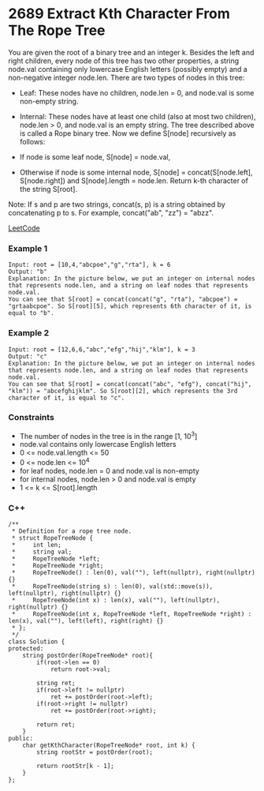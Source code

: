 # 2689 Extract Kth Character From The Rope Tree

You are given the root of a binary tree and an integer k. Besides the left and right children, every node of this tree has two other properties, a string node.val containing only lowercase English letters (possibly empty) and a non-negative integer node.len. There are two types of nodes in this tree:

* Leaf: These nodes have no children, node.len = 0, and node.val is some non-empty string.
* Internal: These nodes have at least one child (also at most two children), node.len > 0, and node.val is an empty string.
The tree described above is called a Rope binary tree. Now we define S[node] recursively as follows:

* If node is some leaf node, S[node] = node.val,
* Otherwise if node is some internal node, S[node] = concat(S[node.left], S[node.right]) and S[node].length = node.len.
Return k-th character of the string S[root].

Note: If s and p are two strings, concat(s, p) is a string obtained by concatenating p to s. For example, concat("ab", "zz") = "abzz".
 
[LeetCode](https://leetcode.cn/problems/extract-kth-character-from-the-rope-tree/)


### Example 1

```
Input: root = [10,4,"abcpoe","g","rta"], k = 6
Output: "b"
Explanation: In the picture below, we put an integer on internal nodes that represents node.len, and a string on leaf nodes that represents node.val.
You can see that S[root] = concat(concat("g", "rta"), "abcpoe") = "grtaabcpoe". So S[root][5], which represents 6th character of it, is equal to "b".
```

### Example 2

```
Input: root = [12,6,6,"abc","efg","hij","klm"], k = 3
Output: "c"
Explanation: In the picture below, we put an integer on internal nodes that represents node.len, and a string on leaf nodes that represents node.val.
You can see that S[root] = concat(concat("abc", "efg"), concat("hij", "klm")) = "abcefghijklm". So S[root][2], which represents the 3rd character of it, is equal to "c".
```

### Constraints

* The number of nodes in the tree is in the range [1, 10<sup>3</sup>]
* node.val contains only lowercase English letters
* 0 <= node.val.length <= 50
* 0 <= node.len <= 10<sup>4</sup>
* for leaf nodes, node.len = 0 and node.val is non-empty
* for internal nodes, node.len > 0 and node.val is empty
* 1 <= k <= S[root].length

### C++ 

```
/**
 * Definition for a rope tree node.
 * struct RopeTreeNode {
 *     int len;
 *     string val;
 *     RopeTreeNode *left;
 *     RopeTreeNode *right;
 *     RopeTreeNode() : len(0), val(""), left(nullptr), right(nullptr) {}
 *     RopeTreeNode(string s) : len(0), val(std::move(s)), left(nullptr), right(nullptr) {}
 *     RopeTreeNode(int x) : len(x), val(""), left(nullptr), right(nullptr) {}
 *     RopeTreeNode(int x, RopeTreeNode *left, RopeTreeNode *right) : len(x), val(""), left(left), right(right) {}
 * };
 */
class Solution {
protected:
    string postOrder(RopeTreeNode* root){
        if(root->len == 0)
            return root->val;

        string ret;
        if(root->left != nullptr)
            ret += postOrder(root->left);
        if(root->right != nullptr)
            ret += postOrder(root->right);
        
        return ret;
    }
public:
    char getKthCharacter(RopeTreeNode* root, int k) {
        string rootStr = postOrder(root);
        
        return rootStr[k - 1];
    }
};
```